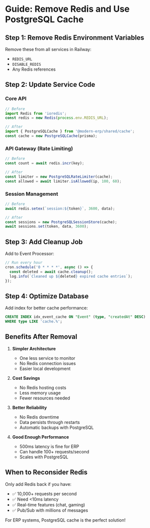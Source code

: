 # Guide: Remove Redis and Use PostgreSQL Cache

## Step 1: Remove Redis Environment Variables

Remove these from all services in Railway:
- `REDIS_URL`
- `DISABLE_REDIS`
- Any Redis references

## Step 2: Update Service Code

### Core API
```typescript
// Before
import Redis from 'ioredis';
const redis = new Redis(process.env.REDIS_URL);

// After
import { PostgreSQLCache } from '@modern-erp/shared/cache';
const cache = new PostgreSQLCache(prisma);
```

### API Gateway (Rate Limiting)
```typescript
// Before
const count = await redis.incr(key);

// After  
const limiter = new PostgreSQLRateLimiter(cache);
const allowed = await limiter.isAllowed(ip, 100, 60);
```

### Session Management
```typescript
// Before
await redis.setex(`session:${token}`, 3600, data);

// After
const sessions = new PostgreSQLSessionStore(cache);
await sessions.set(token, data, 3600);
```

## Step 3: Add Cleanup Job

Add to Event Processor:
```typescript
// Run every hour
cron.schedule('0 * * * *', async () => {
  const deleted = await cache.cleanup();
  log.info(`Cleaned up ${deleted} expired cache entries`);
});
```

## Step 4: Optimize Database

Add index for better cache performance:
```sql
CREATE INDEX idx_event_cache ON "Event" (type, "createdAt" DESC) 
WHERE type LIKE 'cache.%';
```

## Benefits After Removal

1. **Simpler Architecture**
   - One less service to monitor
   - No Redis connection issues
   - Easier local development

2. **Cost Savings**
   - No Redis hosting costs
   - Less memory usage
   - Fewer resources needed

3. **Better Reliability**
   - No Redis downtime
   - Data persists through restarts
   - Automatic backups with PostgreSQL

4. **Good Enough Performance**
   - 500ms latency is fine for ERP
   - Can handle 100+ requests/second
   - Scales with PostgreSQL

## When to Reconsider Redis

Only add Redis back if you have:
- ✅ 10,000+ requests per second
- ✅ Need <10ms latency
- ✅ Real-time features (chat, gaming)
- ✅ Pub/Sub with millions of messages

For ERP systems, PostgreSQL cache is the perfect solution!